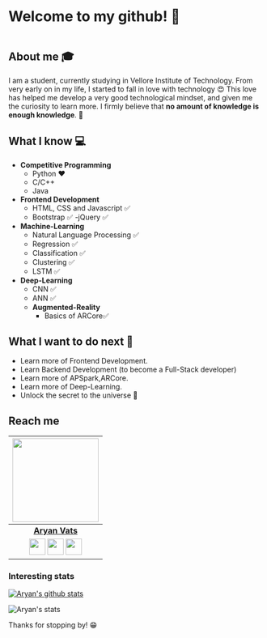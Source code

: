 # Welcome to my github! 👋

<div align="center">
	<img src="">
</div>

## About me :mortar_board:
I am a student, currently studying in Vellore Institute of Technology. From very early on in my life, I started to fall in love with technology 😍 This love has helped me develop a very good technological mindset, and given me the curiosity to learn more. I firmly believe that **no amount of knowledge is enough knowledge**. 🧠

## What I know :computer:
- **Competitive Programming**
	- Python ❤️
	- C/C++
	- Java
- **Frontend Development**
	- HTML, CSS and Javascript :white_check_mark:
	- Bootstrap :white_check_mark:
  -jQuery :white_check_mark:
- **Machine-Learning**
	- Natural Language Processing :white_check_mark:
	- Regression :white_check_mark:
  - Classification :white_check_mark:
  - Clustering :white_check_mark:
  - LSTM :white_check_mark:
- **Deep-Learning**
	- CNN :white_check_mark:
	- ANN :white_check_mark:
  - **Augmented-Reality**
	- Basics of ARCore:white_check_mark:
  
## What I want to do next :thinking:
- Learn more of Frontend Development.
- Learn Backend Development (to become a Full-Stack developer)
- Learn more of APSpark,ARCore.
- Learn more of Deep-Learning.
- Unlock the secret to the universe :rofl:

## Reach me 

|                                                                                     <a href="https://github.com/avats101"><img src="https://raw.githubusercontent.com/avats101/avats101/master/Aryan.png" width=170px height=165px /></a>                                                                                         |
| :------------------------------------------------------------------------------------------------------------------------------------------------------------------------------------------------------------------------------------------------------------------------------------------------------------------------------------------: |
|                                                                                                                                        **[Aryan Vats](https://avatars1.githubusercontent.com/u/53526065?s=400&u=5f5f1fa37820e14ad78aa6464254714e966f83f8&v=4)**                                                                                                                                        |
| <a align="center" href="https://twitter.com/avats101"><img src="https://raw.githubusercontent.com/vinitshahdeo/Water-Monitoring-System/master/assets/twitter.png" width="32px" height="32px"></a> <a href="https://www.facebook.com/aryan.vats.90/"><img src="https://raw.githubusercontent.com/vinitshahdeo/Water-Monitoring-System/master/assets/facebook.png" width="32px" height="32px"></a> <a href="https://www.linkedin.com/in/aryan-vats/"><img src="https://raw.githubusercontent.com/vinitshahdeo/Water-Monitoring-System/master/assets/linkedin.png" width="32px" height="32px"></a> |## License
### Interesting stats
[![Aryan's github stats](https://github-readme-stats.vercel.app/api?username=avats101&show_icons=true&title_color=fff&icon_color=fff&text_color=fff&bg_color=233242 )](https://github.com/avats101)



![Aryan's stats](https://github-readme-stats.vercel.app/api?username=avats101&show_icons=true)

Thanks for stopping by! 😁
